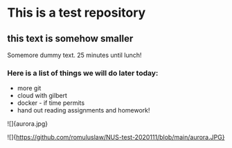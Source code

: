 # This is a test repository

## this text is somehow smaller 

Somemore dummy text. 25 minutes until lunch!

### Here is a list of things we will do later today:

* more git
* cloud with gilbert
* docker - if time permits 
* hand out reading assignments and homework!

![]{aurora.jpg}

![]{https://github.com/romuluslaw/NUS-test-2020111/blob/main/aurora.JPG}
